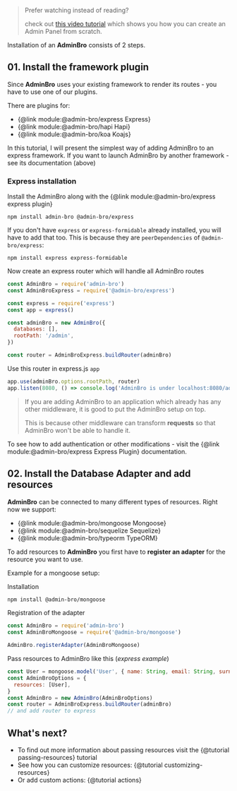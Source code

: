> Prefer watching instead of reading?
> 
> check out [this video tutorial](https://www.youtube.com/watch?v=n0IuXnL_cWs) which shows you how you can create an Admin Panel from scratch.

Installation of an __AdminBro__ consists of 2 steps.

## 01. Install the framework plugin

Since __AdminBro__ uses your existing framework to render its routes - you have to use one of our plugins.

There are plugins for:

* {@link module:@admin-bro/express Express}
* {@link module:@admin-bro/hapi Hapi}
* {@link module:@admin-bro/koa Koajs}

In this tutorial, I will present the simplest way of adding AdminBro to an express framework. If you
want to launch AdminBro by another framework - see its documentation (above)

### Express installation

Install the AdminBro along with the {@link module:@admin-bro/express express plugin}

```
npm install admin-bro @admin-bro/express
```

If you don't have `express` or `express-formidable` already installed, you will have to add that too. This is because they are `peerDependencies` of `@admin-bro/express`:

```
npm install express express-formidable
```

Now create an express router which will handle all AdminBro routes

```javascript
const AdminBro = require('admin-bro')
const AdminBroExpress = require('@admin-bro/express')

const express = require('express')
const app = express()

const adminBro = new AdminBro({
  databases: [],
  rootPath: '/admin',
})

const router = AdminBroExpress.buildRouter(adminBro)
```

Use this router in express.js `app`

```javascript
app.use(adminBro.options.rootPath, router)
app.listen(8080, () => console.log('AdminBro is under localhost:8080/admin'))
```

> If you are adding AdminBro to an application which already has any other middleware, it is good to put the AdminBro setup on top.
> 
> This is because other middleware can transform **requests** so that AdminBro won't be able to handle it.

To see how to add authentication or other modifications - visit the {@link module:@admin-bro/express Express Plugin} documentation.

## 02. Install the Database Adapter and add resources

__AdminBro__ can be connected to many different types of resources. Right now we support:

* {@link module:@admin-bro/mongoose Mongoose}
* {@link module:@admin-bro/sequelize Sequelize}
* {@link module:@admin-bro/typeorm TypeORM}

To add resources to __AdminBro__ you first have to **register an adapter** for the resource you want to use.

Example for a mongoose setup:

Installation

```bash
npm install @admin-bro/mongoose
```

Registration of the adapter

```javascript
const AdminBro = require('admin-bro')
const AdminBroMongoose = require('@admin-bro/mongoose')

AdminBro.registerAdapter(AdminBroMongoose)
```

Pass resources to AdminBro like this (_express example_)

```javascript
const User = mongoose.model('User', { name: String, email: String, surname: String })
const AdminBroOptions = {
  resources: [User],
}
const AdminBro = new AdminBro(AdminBroOptions)
const router = AdminBroExpress.buildRouter(adminBro)
// and add router to express
```

## What's next?

- To find out more information about passing resources visit the {@tutorial passing-resources} tutorial
- See how you can customize resources: {@tutorial customizing-resources}
- Or add custom actions: {@tutorial actions}